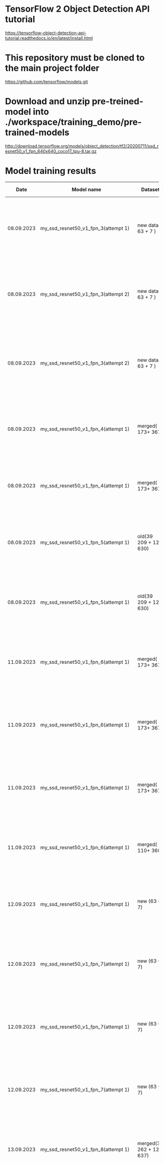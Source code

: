 
# TensorFlow 2 Object Detection API tutorial

<https://tensorflow-object-detection-api-tutorial.readthedocs.io/en/latest/install.html>

# This repository must be cloned to the main project folder

<https://github.com/tensorflow/models.git>

# Download and unzip pre-treined-model into ./workspace/training_demo/pre-trained-models

<http://download.tensorflow.org/models/object_detection/tf2/20200711/ssd_resnet50_v1_fpn_640x640_coco17_tpu-8.tar.gz>

# Model training results

| Date       | Model name                               | Dataset                  | Classes | Steps  | Changed parameters                                                                                                                                                                                                            | Total lose                                                                                                                                                                                               | Training time |
|------------|------------------------------------------|--------------------------|---------|--------|-------------------------------------------------------------------------------------------------------------------------------------------------------------------------------------------------------------------------------|----------------------------------------------------------------------------------------------------------------------------------------------------------------------------------------------------------|---------------|
| 08.09.2023 | my_ssd_resnet50_v1_fpn_3(attempt 1)      | new data ( 63 + 7 )      | 1       | 2000   | box_coder<br/> faster_rcnn_box_coder <br/>y_scale: 32.0 <br/> x_scale: 32.0 <br/> height_scale: 3.0<br/> width_scale: 3.0                                                                                                     | Loss/classification_loss': 0.087042436,<br/> 'Loss/localization_loss': 0.1134364, <br/>'Loss/regularization_loss': 141.97772,<br/> 'Loss/total_loss': 142.17819,<br/> 'learning_rate': 0.02765367        |               |
| 08.09.2023 | my_ssd_resnet50_v1_fpn_3(attempt 2)      | new data    ( 63 + 7 )   | 1       | 2000   | box_coder<br/> faster_rcnn_box_coder <br/>y_scale: 32.0 <br/> x_scale: 32.0 <br/> height_scale: 3.0<br/> width_scale: 3.0 <br/> feature_extractor <br/> regularizer  <br/> l2_regularizer <br/> weight: 0.0039999998989515007 | Loss/classification_loss': 0.08048342,<br/> 'Loss/localization_loss': 0.08371392, <br/>  'Loss/regularization_loss': 1.8251712,<br/>  'Loss/total_loss': 1.9893686, <br/> 'learning_rate': 0.02765367    |               |
| 08.09.2023 | my_ssd_resnet50_v1_fpn_3(attempt 2)      | new data  ( 63 + 7 )     | 1       | 5000   | box_coder<br/> faster_rcnn_box_coder <br/>y_scale: 32.0 <br/> x_scale: 32.0 <br/> height_scale: 3.0<br/> width_scale: 3.0 <br/> feature_extractor <br/> regularizer  <br/> l2_regularizer <br/> weight: 0.0039999998989515007 | Loss/classification_loss': 0.04645691,<br/> 'Loss/localization_loss': 0.03727855,<br/> 'Loss/regularization_loss': 1.218591,<br/> 'Loss/total_loss': 1.3023264,<br/> 'learning_rate': 0.0                |               |
| 08.09.2023 | my_ssd_resnet50_v1_fpn_4(attempt 1)      | merged( 1 173+ 367)      | 1       | 2000   | default settings                                                                                                                                                                                                              | Loss/classification_loss': 0.14104246,<br/> 'Loss/localization_loss': 0.036720034,<br/>'Loss/regularization_loss': 0.5548869,<br/> 'Loss/total_loss': 0.7326494,<br/> 'learning_rate': 0.02765367        |               | 
| 08.09.2023 | my_ssd_resnet50_v1_fpn_4(attempt 1)      | merged( 1 173+ 367)      | 1       | 5000   | default settings                                                                                                                                                                                                              | Loss/classification_loss': 0.10410424,<br/> 'Loss/localization_loss': 0.002667,<br/>'Loss/regularization_loss': 0.434, <br/> 'Loss/total_loss': 0.5646,<br/> 'learning_rate': 0.002565                   |               |
| 08.09.2023 | my_ssd_resnet50_v1_fpn_5(attempt 1)      | old(39 209 + 12 630)     | 43      | 2000   | default settings                                                                                                                                                                                                              | Loss/classification_loss': 0.39376923,<br/> 'Loss/localization_loss': 0.09792734,<br/> 'Loss/regularization_loss': 8.203386,<br/> 'Loss/total_loss': 8.695083,<br/> 'learning_rate': 0.02765367          |               |
| 08.09.2023 | my_ssd_resnet50_v1_fpn_5(attempt 1)      | old(39 209 + 12 630)     | 43      | 5000   | default settings                                                                                                                                                                                                              | Loss/classification_loss': 0.37449005,<br/> 'Loss/localization_loss': 0.035043817,<br/> 'Loss/regularization_loss': 6.3507357,<br/> 'Loss/total_loss': 6.7602696,<br/> 'learning_rate': 0.0}             |               |
| 11.09.2023 | my_ssd_resnet50_v1_fpn_6(attempt 1)      | merged( 1 173+ 367)      | 1       | 2000   | default settings                                                                                                                                                                                                              | Loss/classification_loss': 0.15419555,<br/> 'Loss/localization_loss': 0.07264473,<br/><br/>'Loss/regularization_loss': 0.90698236,<br/> 'Loss/total_loss': 1.1338227,<br/> 'learning_rate': 0.04}        |               |
| 11.09.2023 | my_ssd_resnet50_v1_fpn_6(attempt 1)      | merged( 1 173+ 367)      | 1       | 5000   | default settings                                                                                                                                                                                                              | Loss/classification_loss': 0.083304584,<br/> 'Loss/localization_loss': 0.036396172,<br/> 'Loss/regularization_loss': 0.37474895,<br/> 'Loss/total_loss': 0.4944497,<br/>  'learning_rate': 0.038344227}  |               |
| 11.09.2023 | my_ssd_resnet50_v1_fpn_6(attempt 1)      | merged( 1 173+ 367)      | 1       | 10000  | default settings                                                                                                                                                                                                              | Loss/classification_loss': 0.08339043,<br/> 'Loss/localization_loss': 0.028751556,<br/> 'Loss/regularization_loss': 0.113948725,<br/> 'Loss/total_loss': 0.2260907,<br/> 'learning_rate': 0.029201299}   |               |
| 11.09.2023 | my_ssd_resnet50_v1_fpn_6(attempt 1)      | merged( 1 110+ 360)      | 1       | 25000  | default settings                                                                                                                                                                                                              | Loss/classification_loss': 0.050757114,<br/> 'Loss/localization_loss': 0.024710273,<br/> 'Loss/regularization_loss': 0.041128635,<br/> 'Loss/total_loss': 0.11659602,<br/>  'learning_rate': 0.0}        |               |
| 12.09.2023 | my_ssd_resnet50_v1_fpn_7(attempt 1)      | new (63 + 7)             | 1       | 2000   | default settings  + fine tune (my_model_6)                                                                                                                                                                                    | Loss/classification_loss': 0.18906675,<br/> 'Loss/localization_loss': 0.07325558,<br/> 'Loss/regularization_loss': 3.9281578,<br/> 'Loss/total_loss': 4.19048,<br/>  'learning_rate': 0.04               |               |   
| 12.09.2023 | my_ssd_resnet50_v1_fpn_7(attempt 1)      | new (63 + 7)             | 1       | 5000   | default settings  + fine tune (my_model_6)                                                                                                                                                                                    | Loss/classification_loss': 0.14375335,<br/> 'Loss/localization_loss': 0.022870917,<br/> 'Loss/regularization_loss': 1.5380881,<br/> 'Loss/total_loss': 1.7047123,<br/>  'learning_rate': 0.039907582     |               |
| 12.09.2023 | my_ssd_resnet50_v1_fpn_7(attempt 1)      | new (63 + 7)             | 1       | 10000  | default settings  + fine tune (my_model_6)                                                                                                                                                                                    | Loss/classification_loss': 0.08657152,<br/> 'Loss/localization_loss': 0.016304428,<br/> 'Loss/regularization_loss': 0.34765399,<br/> 'Loss/total_loss': 0.45052993,<br/> 'learning_rate': 0.039345898    |               |
| 12.09.2023 | my_ssd_resnet50_v1_fpn_7(attempt 1)      | new (63 + 7)             | 1       | 20000  | default settings  + fine tune (my_model_6)                                                                                                                                                                                    | Loss/classification_loss': 0.024699995,<br/> 'Loss/localization_loss': 0.0072968355,<br/> 'Loss/regularization_loss': 0.055525996,<br/> 'Loss/total_loss': 0.08752283,<br/>  'learning_rate': 0.03676176 |               |
| 13.09.2023 | my_ssd_resnet50_v1_fpn_8(attempt 1)      | merged(39 262 + 12 637)  | 43      | 2000   | default settings                                                                                                                                                                                                              | Loss/classification_loss': 0.11769141,<br/> 'Loss/localization_loss': 0.02517348,<br/> 'Loss/regularization_loss': 0.21927199,<br/> 'Loss/total_loss': 0.3621369,<br/> 'learning_rate': 0.04             |               |
| 13.09.2023 | my_ssd_resnet50_v1_fpn_8(attempt 1)      | merged(39 262 + 12 637)  | 43      | 5000   | default settings                                                                                                                                                                                                              | Loss/classification_loss': 0.19717331,<br/> 'Loss/localization_loss': 0.057666212,<br/> 'Loss/regularization_loss': 0.15873909,<br/> 'Loss/total_loss': 0.4135786,<br/> 'learning_rate': 0.036629394     |               |
| 13.09.2023 | my_ssd_resnet50_v1_fpn_8(attempt 1)      | merged(39 262 + 12 637)  | 43      | 10000  | default settings                                                                                                                                                                                                              | Loss/classification_loss': 0.27284652,<br/> 'Loss/localization_loss': 0.010584417,<br/> 'Loss/regularization_loss': 0.10114496,<br/> 'Loss/total_loss': 0.3845759,<br/> 'learning_rate': 0.019999998     |               |
| 13.09.2023 | my_ssd_resnet50_v1_fpn_8(attempt 1)      | merged(39 262 + 12 637)  | 43      | 18000  | default settings                                                                                                                                                                                                              | Loss/classification_loss': 0.21182477,<br/> 'Loss/localization_loss': 0.027235199,<br/> 'Loss/regularization_loss': 0.08787721,<br/> 'Loss/total_loss': 0.3269372,<br/>  'learning_rate': 0.0            |               |
| 14.09.2023 | my_ssd_resnet50_v1_fpn_9(attempt 1)      | merged(39 262 + 12 637)  | 43      | 100000 | default settings  + fine tune (my_model_8)                                                                                                                                                                                    | Loss/classification_loss': 0.18595591,<br/> 'Loss/localization_loss': 0.028893244,<br/> 'Loss/regularization_loss': 0.04689191,<br/> 'Loss/total_loss': 0.26174107,<br/> 'learning_rate': 0.0            |               |
| 15.09.2023 | my_ssd_resnet50_v1_fpn_10(attempt 1)     | merged(39 262 + 12 637)  | 43      | 100000 | default settings  + fine tune (my_model_9)                                                                                                                                                                                    | Loss/classification_loss': 0.2918705,<br/> 'Loss/localization_loss': 0.022263037,<br/> 'Loss/regularization_loss': 0.045995064,<br/> 'Loss/total_loss': 0.3601286,<br/> 'learning_rate': 0.0             |               |
| 16.09.2023 | my_ssd_resnet50_v1_fpn_part(attempt 1)   | merged(39 262 + 12 637)  | 43      | 100    | default settings  + start                                                                                                                                                                                                     | Loss/classification_loss': 0.7454769,<br/> 'Loss/localization_loss': 0.17877188,<br/> 'Loss/regularization_loss': 2.1053464,<br/> 'Loss/total_loss': 3.0295954,<br/> 'learning_rate': 0.0266665          |               |
| 16.09.2023 | my_ssd_resnet50_v1_fpn_part(attempt 1)   | merged(39 262 + 12 637)  | 43      | 2100   | default settings  + force stop                                                                                                                                                                                                | Loss/classification_loss': 0.7542807,<br/> 'Loss/localization_loss': 0.039691105,<br/> 'Loss/regularization_loss': 2.0878284,<br/> 'Loss/total_loss': 2.8818004,<br/> 'learning_rate': 0.026428787       |               |
| 16.09.2023 | my_ssd_resnet50_v1_fpn_part1(attempt 1)  | merged(39 262 + 12 637)  | 43      | 100    | default settings  + resume   from   my_ssd_resnet50_v1_fpn_part ckpt-3                                                                                                                                                        | Loss/classification_loss': 0.16738972, <br/>'Loss/localization_loss': 0.15525971,<br/> 'Loss/regularization_loss': 0.87352866,<br/> 'Loss/total_loss': 1.1961781,<br/>  'learning_rate': 0.0266665       |               |
|            |                                          |                          | 43      | 3000   | default settings  + force stop                                                                                                                                                                                                | Loss/classification_loss': 0.21929486,<br/> 'Loss/localization_loss': 0.024992982,<br/> 'Loss/regularization_loss': 0.45120445, <br/>'Loss/total_loss': 0.6954923, <br/>'learning_rate': 0.014823617     |               |